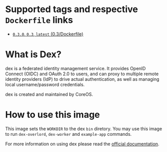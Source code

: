 # Supported tags and respective `Dockerfile` links

* [`0.3.0`, `0.3`, `latest` (0.3/Dockerfile)]()

# What is Dex?

dex is a federated identity management service. It provides OpenID Connect (OIDC) and OAuth 2.0 to users, and can proxy to multiple remote identity providers (IdP) to drive actual authentication, as well as managing local username/password credentials.

dex is created and maintained by CoreOS.

# How to use this image

This image sets the `WORKDIR` to the dex `bin` diretory. You may use this image to run `dex-overlord`, `dex-worker` and `example-app` commands.

For more information on using dex please read the [official documentation](https://github.com/coreos/dex/tree/master/Documentation).
